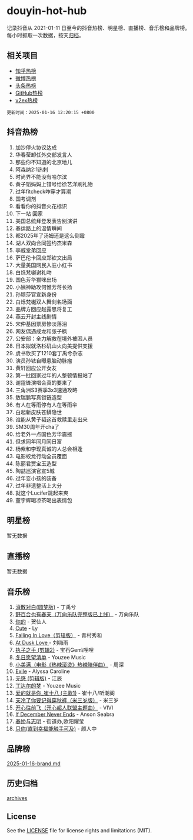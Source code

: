 # douyin-hot-hub

记录抖音从 2021-01-11 日至今的抖音热榜、明星榜、直播榜、音乐榜和品牌榜。每小时抓取一次数据，按天[归档](archives)。

## 相关项目

- [知乎热榜](https://github.com/lonnyzhang423/zhihu-hot-hub)
- [微博热榜](https://github.com/lonnyzhang423/weibo-hot-hub)
- [头条热榜](https://github.com/lonnyzhang423/toutiao-hot-hub)
- [GitHub热榜](https://github.com/lonnyzhang423/github-hot-hub)
- [v2ex热榜](https://github.com/lonnyzhang423/v2ex-hot-hub)


`更新时间：2025-01-16 12:20:15 +0800`

## 抖音热榜

1. 加沙停火协议达成
1. 华春莹卸任外交部发言人
1. 那些你不知道的北京地儿
1. 阿森纳2:1热刺
1. 时尚界不能没有哈尔滨
1. 黄子韬妈妈上错号给徐艺洋刷礼物
1. 过年fitcheck咋穿才算潮
1. 国考调剂
1. 看看你的抖音火花标识
1. 下一站 回家
1. 美国总统拜登发表告别演讲
1. 春运路上的温情瞬间
1. 都2025年了汤姆还是这么倒霉
1. 湖人双向合同签约杰米森
1. 李威堂弟回应
1. 萨巴伦卡回应郑钦文出局
1. 大量美国网民入驻小红书
1. 白烁梵樾谢礼吻
1. 国色芳华猫咪出场
1. 小姨神助攻何惟芳蒋长扬
1. 孙颖莎官宣新身份
1. 白烁梵樾双人舞剑名场面
1. 品牌方回应赵露思将复工
1. 燕云开封主线剧情
1. 宋仲基因票房惨淡落泪
1. 网友偶遇成龙和张子枫
1. 公安部：全力解救在境外被困人员
1. 日本拟就洛杉矶山火向美提供支援
1. 虞书欣买了1210套丁禹兮杂志
1. 演员孙铱自曝患脑动脉瘤
1. 黄轩回应公开女友
1. 第一批回家过年的人整顿情报站了
1. 谢霆锋演唱会真的要来了
1. 三角洲S3赛季3x3速通攻略
1. 敖瑞鹏写真锁链造型
1. 有人在等雨停有人在等雨伞
1. 白起新皮肤苍鳞隐世
1. 谁能从黄子韬这首救赎里走出来
1. SM30周年开cha了
1. 给老外一点国色芳华震撼
1. 但求同年同月同日富
1. 杨紫和李现真诚的人总会相逢
1. 电影蛟龙行动全员覆面
1. 陈丽君贾宝玉造型
1. 陶喆巡演官宣5城
1. 过年变小孩的装备
1. 过年非遗整活上大分
1. 就这个Lucifer跳起来爽
1. 董宇辉喝凉茶喝出表情包

## 明星榜

暂无数据

## 直播榜

暂无数据

## 音乐榜

1. [消散对白(圆梦版)](https://sf5-hl-cdn-tos.douyinstatic.com/obj/tos-cn-ve-2774/og4jB5I5IizzoZVAAAzWgBMAsMDWoArfwBOiFs) - 丁禹兮
1. [野百合也有春天（万向乐队完整版已上线）](https://sf5-hl-cdn-tos.douyinstatic.com/obj/tos-cn-ve-2774/oMnUxhRAMiAGBqDtIPBQ7ACYQZFlJCftcgeDJE) - 万向乐队
1. [你的](https://sf5-hl-cdn-tos.douyinstatic.com/obj/tos-cn-ve-2774/oYuIeKf42jB7sEV6B2upMdpYAgfrQWj0FeRegh) - 贺仙人
1. [Cute](https://sf5-hl-cdn-tos.douyinstatic.com/obj/tos-cn-ve-2774/o4IbIzHWKAAB4wsS5qMBRiiAlEBGTpQRNfFvuo) - Ly
1. [Falling In Love（剪辑版）](https://sf5-hl-cdn-tos.douyinstatic.com/obj/tos-cn-ve-2774/o8ajpA8zzgBPahbBIO8AcKGBLJezFCRd1wfP9f) - 青村秀和
1. [ At Dusk  Love ](https://sf5-hl-cdn-tos.douyinstatic.com/obj/tos-cn-ve-2774/o8CrpCf5CaYgI4ZrtQgMQAFEfuGqNnRSDQAPBc) - 刘嗨雨
1. [执子之手 (剪辑2)](https://sf6-cdn-tos.douyinstatic.com/obj/tos-cn-ve-2774/oUoZLQjCc31XzqsBnBQUNgeKtYPBcgbFDwtfcu) - 宝石Gem\哩哩
1. [冬日愿望清单](https://sf5-hl-cdn-tos.douyinstatic.com/obj/tos-cn-ve-2774/oIIgUOeamCFCVAzxN6MFRLIBlLGpUqQxeeHrLE) - Youzee Music
1. [小美满（电影《热辣滚烫》热辣陪伴曲）](https://sf5-hl-cdn-tos.douyinstatic.com/obj/tos-cn-ve-2774/o0GAn2lSgfZIDUgtevCGDQYnFg4CwnrBaxbTZL) - 周深
1. [Exile](https://sf5-hl-cdn-tos.douyinstatic.com/obj/tos-cn-ve-2774/oYj4gAQTknKE3WW0Je8KGmQ7z1cA4FefwtbufD) - Alyssa Caroline
1. [无感 (剪辑版)](https://sf5-hl-cdn-tos.douyinstatic.com/obj/tos-cn-ve-2774/o0eIsUzJBDlQaQFC5OFlgbMEZC1TFYBftOBn6p) - 江辰
1. [丁达尔的梦](https://sf5-hl-cdn-tos.douyinstatic.com/obj/tos-cn-ve-2774/oMU3WirUZBVQkAC9ccG5P2IQirziZM2RTInUY) - Youzee Music
1. [爱的就是你_崔十八 (主歌1)](https://sf5-hl-cdn-tos.douyinstatic.com/obj/tos-cn-ve-2774/oI5BO5DhFZ6UTcNCnZaOCBLtZ7WIMQGfgnXf5E) - 崔十八/听潮阁
1. [天冷了你要记得穿秋裤（米三岁版）](https://sf5-hl-cdn-tos.douyinstatic.com/obj/tos-cn-ve-2774/oQlIwVIDWiZ6BQilAorS7MA0AgCkQDvcZAdm1) - 米三岁
1. [开心往前飞（开心超人联盟主题曲）](https://sf5-hl-cdn-tos.douyinstatic.com/obj/tos-cn-ve-2774/9d8fb7c82cf1421fb93a9fe925275e0a) - VIVI
1. [If December Never Ends](https://sf3-cdn-tos.douyinstatic.com/obj/tos-cn-ve-2774/oY1IQMoTgCFIBg8RZifyqlBBt1UFgitTYmxeOS) - Anson Seabra
1. [春娇与志明](https://sf5-hl-cdn-tos.douyinstatic.com/obj/tos-cn-ve-2774/e530d8fceb7044b39707d7f9ff54add1) - 街道办,欧阳耀莹
1. [只你(直到幸福能触手可及)](https://sf5-hl-cdn-tos.douyinstatic.com/obj/tos-cn-ve-2774/o0lBkRDzFTeaVSUz3ZZSCBVtZ5DIMQGfgmEAuE) - 颜人中

## 品牌榜

[2025-01-16-brand.md](archives/2025-01-16-brand.md)

## 历史归档

[archives](archives)

## License

See the [LICENSE](LICENSE) file for license rights and limitations (MIT).
